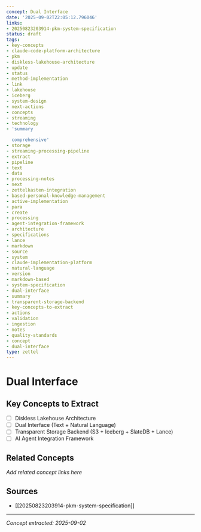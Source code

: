 ```yaml
---
concept: Dual Interface
date: '2025-09-02T22:05:12.796046'
links:
- 20250823203914-pkm-system-specification
status: draft
tags:
- key-concepts
- claude-code-platform-architecture
- pkm
- diskless-lakehouse-architecture
- update
- status
- method-implementation
- link
- lakehouse
- iceberg
- system-design
- next-actions
- concepts
- streaming
- technology
- 'summary

  comprehensive'
- storage
- streaming-processing-pipeline
- extract
- pipeline
- text
- data
- processing-notes
- next
- zettelkasten-integration
- based-personal-knowledge-management
- active-implementation
- para
- create
- processing
- agent-integration-framework
- architecture
- specifications
- lance
- markdown
- source
- system
- claude-implementation-platform
- natural-language
- version
- markdown-based
- system-specification
- dual-interface
- summary
- transparent-storage-backend
- key-concepts-to-extract
- actions
- validation
- ingestion
- notes
- quality-standards
- concept
- dual-interface
type: zettel
---
```


# Dual Interface

## Key Concepts to Extract
- [ ] Diskless Lakehouse Architecture
- [ ] Dual Interface (Text + Natural Language)
- [ ] Transparent Storage Backend (S3 + Iceberg + SlateDB + Lance)
- [ ] AI Agent Integration Framework

## Related Concepts

*Add related concept links here*

## Sources

- [[20250823203914-pkm-system-specification]]

---
*Concept extracted: 2025-09-02*
